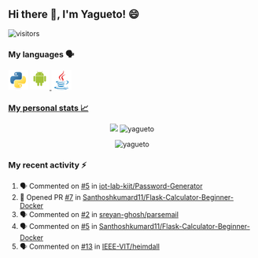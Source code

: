 ## Hi there 👋, I'm Yagueto! 😄

<!--
**Yagueteiro/yagueteiro** is a ✨ _special_ ✨ repository because its `README.md` (this file) appears on your GitHub profile.

Here are some ideas to get you started:

- 🔭 I’m currently working on ...
- 🌱 I’m currently learning ...
- 👯 I’m looking to collaborate on ...
- 🤔 I’m looking for help with ...
- 💬 Ask me about ...
- 📫 How to reach me: ...
- 😄 Pronouns: ...
- ⚡ Fun fact: ...
-->

![visitors](https://visitor-badge-reloaded.herokuapp.com/badge?page_id=yagueto'sREADME&style=for-the-badge)

### My languages 🗣️

<p align="left"> <img src="https://raw.githubusercontent.com/devicons/devicon/master/icons/python/python-original.svg" alt="python" width="40" height="40"/> </a> <a href="https://developer.android.com" target="_blank"> <img src="https://raw.githubusercontent.com/devicons/devicon/master/icons/android/android-original-wordmark.svg" alt="android" width="40" height="40"/> </a> <a href="https://www.java.com" target="_blank"> <img src="https://raw.githubusercontent.com/devicons/devicon/master/icons/java/java-original.svg" alt="java" width="40" height="40"/> </a> <a href="https://www.linux.org/" target="_blank"> </a> <a href="https://www.python.org" target="_blank"> </p>

### My personal stats 📈
<div align="center"> 
  <a>
    <img src=https://github-readme-stats.vercel.app/api?username=yagueto&count_private=true&show_icons=true width=50%></img>
  </a>
  <img src="https://github-readme-streak-stats.herokuapp.com/?user=yagueto" alt="yagueto" width=49% />
</div>
<p align="center">
    <img src="https://github-profile-trophy.vercel.app/?username=yagueto&no-bg=true" alt="yagueto" />
</p>


### My recent activity ⚡

  <!--START_SECTION:activity-->
1. 🗣 Commented on [#5](https://github.com/iot-lab-kiit/Password-Generator/issues/5) in [iot-lab-kiit/Password-Generator](https://github.com/iot-lab-kiit/Password-Generator)
2. 💪 Opened PR [#7](https://github.com/Santhoshkumard11/Flask-Calculator-Beginner-Docker/pull/7) in [Santhoshkumard11/Flask-Calculator-Beginner-Docker](https://github.com/Santhoshkumard11/Flask-Calculator-Beginner-Docker)
3. 🗣 Commented on [#2](https://github.com/sreyan-ghosh/parsemail/issues/2) in [sreyan-ghosh/parsemail](https://github.com/sreyan-ghosh/parsemail)
4. 🗣 Commented on [#5](https://github.com/Santhoshkumard11/Flask-Calculator-Beginner-Docker/issues/5) in [Santhoshkumard11/Flask-Calculator-Beginner-Docker](https://github.com/Santhoshkumard11/Flask-Calculator-Beginner-Docker)
5. 🗣 Commented on [#13](https://github.com/IEEE-VIT/heimdall/issues/13) in [IEEE-VIT/heimdall](https://github.com/IEEE-VIT/heimdall)
  <!--END_SECTION:activity-->


